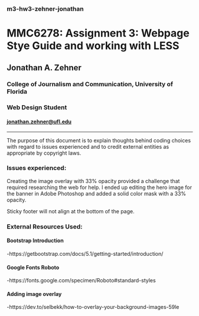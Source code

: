 ### m3-hw3-zehner-jonathan
# MMC6278: Assignment 3: Webpage Stye Guide and working with LESS


## Jonathan A. Zehner
### College of Journalism and Communication, University of Florida  
### Web Design Student  
#### jonathan.zehner@ufl.edu  

____________________________  
  

The purpose of this document is to explain thoughts behind coding choices with regard to issues experienced and to credit external entities as appropriate by copyright laws.

### Issues experienced:  

  <p> Creating the image overlay with 33% opacity provided a challenge that required researching the web for help. I ended up editing the hero image for the banner in Adobe Photoshop and added a solid color mask with a 33% opacity.  

  <p> Sticky footer will not align at the bottom of the page.

### External Resources Used:  

#### Bootstrap Introduction  

  <p> -https://getbootstrap.com/docs/5.1/getting-started/introduction/  


#### Google Fonts Roboto  

  <p> -https://fonts.google.com/specimen/Roboto#standard-styles  


#### Adding image overlay  

  <p> -https://dev.to/selbekk/how-to-overlay-your-background-images-59le
